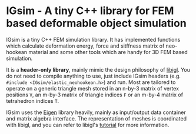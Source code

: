 # IGsim - A tiny C++ library for FEM based deformable object simulation

IGsim is a tiny C++ FEM simulation library. It has implemented functions which calculate deformation energy, force and sitffness matrix of neo-hookean material and some other tools which are handy for 3D FEM based simulation.

It is a **header-only library**, mainly mimic the design philosophy of [libigl](https://github.com/libigl/libigl/). You do not need to compile anything to use, just include IGsim headers (e.g. `#include <IGsim/elastic_neohookean.h>`) and run. Most are tailored to operate on a generic triangle mesh stored in an n-by-3 matrix of vertex positions `V`, an m-by-3 matrix of triangle indices `F` or an m-by-4 matrix of tetrahedron indices `T`.

IGsim uses the [Eigen](http://eigen.tuxfamily.org) library heavily, mainly as input/output data container and matrix algebra interface. The representation of meshes is coordinated with libigl, and you can refer to libigl's [tutorial](http://libigl.github.io/libigl/tutorial/tutorial.html) for more information.
